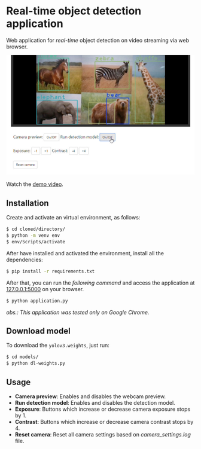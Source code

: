 # Real-time object detection application

Web application for _real-time_ object detection on video streaming via web browser.

[![layout](_source/layout.jpg)](https://www.youtube.com/watch?v=3JUA47-QOKo&t=59s)

Watch the [demo video](https://www.youtube.com/watch?v=3JUA47-QOKo&t=59s).

## Installation

Create and activate an virtual environment, as follows:

```bash
$ cd cloned/directory/
$ python -m venv env
$ env/Scripts/activate
```

After have installed and activated the environment, install all the dependencies:

```bash
$ pip install -r requirements.txt
```

After that, you can run the _following command_ and access the application at [127.0.0.1:5000](http://127.0.0.1:5000/) on your browser.

```bash
$ python application.py
```

*obs.: This application was tested only on *Google Chrome*.*

## Download model

To download the `yolov3.weights`, just run:

```bash
$ cd models/
$ python dl-weights.py
```

## Usage

- **Camera preview**: Enables and disables the webcam preview.
- **Run detection model**: Enables and disables the detection model.
- **Exposure**: Buttons which increase or decrease camera exposure stops by 1.
- **Contrast**: Buttons which increase or decrease camera contrast stops by 4.
- **Reset camera**: Reset all camera settings based on _camera_settings.log_ file.
